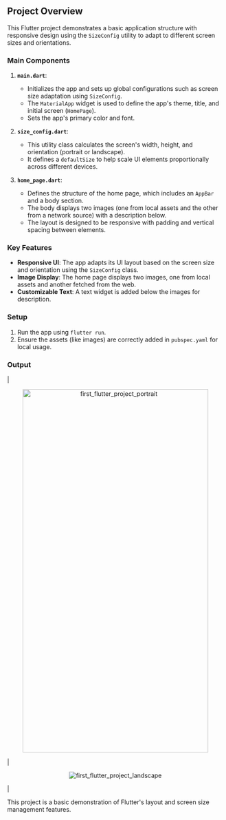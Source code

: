 ## Project Overview

This Flutter project demonstrates a basic application structure with responsive design using the `SizeConfig` utility to adapt to different screen sizes and orientations.

### Main Components

1. **`main.dart`**:  
   - Initializes the app and sets up global configurations such as screen size adaptation using `SizeConfig`.  
   - The `MaterialApp` widget is used to define the app's theme, title, and initial screen (`HomePage`).
   - Sets the app's primary color and font.

2. **`size_config.dart`**:  
   - This utility class calculates the screen's width, height, and orientation (portrait or landscape).  
   - It defines a `defaultSize` to help scale UI elements proportionally across different devices.

3. **`home_page.dart`**:  
   - Defines the structure of the home page, which includes an `AppBar` and a body section.  
   - The body displays two images (one from local assets and the other from a network source) with a description below.
   - The layout is designed to be responsive with padding and vertical spacing between elements.

### Key Features
- **Responsive UI**: The app adapts its UI layout based on the screen size and orientation using the `SizeConfig` class.
- **Image Display**: The home page displays two images, one from local assets and another fetched from the web.
- **Customizable Text**: A text widget is added below the images for description.

### Setup
1. Run the app using `flutter run`.
2. Ensure the assets (like images) are correctly added in `pubspec.yaml` for local usage.

### Output
| <p align="center"><img src="https://github.com/user-attachments/assets/a9edb2b6-05ca-4328-ba51-3f119c6f3dde"  alt="first_flutter_project_portrait" height="844" width="431.38"/></p> | <p align="center"><img src="https://github.com/user-attachments/assets/79bddfa4-01c5-4bf2-837e-dd88e3a6527c" alt="first_flutter_project_landscape"/></p> |

This project is a basic demonstration of Flutter's layout and screen size management features.
